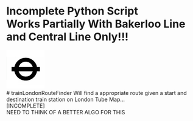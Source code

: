 <h1>Incomplete Python Script<br> Works Partially With Bakerloo Line and Central Line Only!!!</h1>
<div id='img';margin='auto'><img src='https://raw.githubusercontent.com/makiisthenes/trainLondonRouteFinder/master/tfl_logo.jpg' alt='logo' height='20%' width='20%'></div>
# trainLondonRouteFinder
Will find a appropriate route given a start and destination train station on London Tube Map...<br>
[INCOMPLETE]<br>
NEED TO THINK OF A BETTER ALGO FOR THIS<br>
